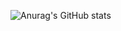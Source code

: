 ![Anurag's GitHub stats](https://github-readme-stats-chi-mauve-29.vercel.app/api?username=yexiu2001&show_icons=true&theme=radical)
